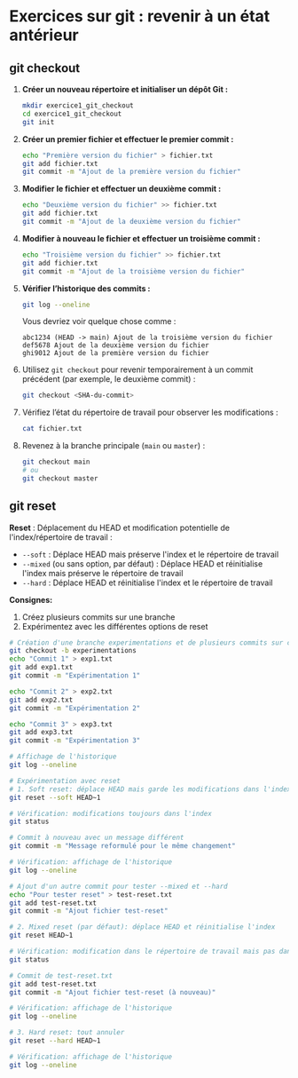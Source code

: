 # Exercices sur git : revenir à un état antérieur

## git checkout

1. **Créer un nouveau répertoire et initialiser un dépôt Git :**
   ```bash
   mkdir exercice1_git_checkout
   cd exercice1_git_checkout
   git init
   ```

2. **Créer un premier fichier et effectuer le premier commit :**
   ```bash
   echo "Première version du fichier" > fichier.txt
   git add fichier.txt
   git commit -m "Ajout de la première version du fichier"
   ```

3. **Modifier le fichier et effectuer un deuxième commit :**
   ```bash
   echo "Deuxième version du fichier" >> fichier.txt
   git add fichier.txt
   git commit -m "Ajout de la deuxième version du fichier"
   ```

4. **Modifier à nouveau le fichier et effectuer un troisième commit :**
   ```bash
   echo "Troisième version du fichier" >> fichier.txt
   git add fichier.txt
   git commit -m "Ajout de la troisième version du fichier"
   ```

5. **Vérifier l’historique des commits :**
   ```bash
   git log --oneline
   ```
   Vous devriez voir quelque chose comme :
   ```
   abc1234 (HEAD -> main) Ajout de la troisième version du fichier
   def5678 Ajout de la deuxième version du fichier
   ghi9012 Ajout de la première version du fichier
   ```

6. Utilisez `git checkout` pour revenir temporairement à un commit précédent (par exemple, le deuxième commit) :
   ```bash
   git checkout <SHA-du-commit>
   ```

7. Vérifiez l’état du répertoire de travail pour observer les modifications :
   ```bash
   cat fichier.txt
   ```

8. Revenez à la branche principale (`main` ou `master`) :
   ```bash
   git checkout main
   # ou
   git checkout master
   ```

## git reset

**Reset** : Déplacement du HEAD et modification potentielle de l'index/répertoire de travail :
  - `--soft` : Déplace HEAD mais préserve l'index et le répertoire de travail
  - `--mixed` (ou sans option, par défaut) : Déplace HEAD et réinitialise l'index mais préserve le répertoire de travail
  - `--hard` : Déplace HEAD et réinitialise l'index et le répertoire de travail

**Consignes:**
1. Créez plusieurs commits sur une branche
2. Expérimentez avec les différentes options de reset

```bash
# Création d'une branche experimentations et de plusieurs commits sur cette branche
git checkout -b experimentations
echo "Commit 1" > exp1.txt
git add exp1.txt
git commit -m "Expérimentation 1"

echo "Commit 2" > exp2.txt
git add exp2.txt
git commit -m "Expérimentation 2"

echo "Commit 3" > exp3.txt
git add exp3.txt
git commit -m "Expérimentation 3"

# Affichage de l'historique
git log --oneline

# Expérimentation avec reset
# 1. Soft reset: déplace HEAD mais garde les modifications dans l'index
git reset --soft HEAD~1

# Vérification: modifications toujours dans l'index
git status

# Commit à nouveau avec un message différent
git commit -m "Message reformulé pour le même changement"

# Vérification: affichage de l'historique
git log --oneline

# Ajout d'un autre commit pour tester --mixed et --hard
echo "Pour tester reset" > test-reset.txt
git add test-reset.txt
git commit -m "Ajout fichier test-reset"

# 2. Mixed reset (par défaut): déplace HEAD et réinitialise l'index
git reset HEAD~1

# Vérification: modification dans le répertoire de travail mais pas dans l'index
git status

# Commit de test-reset.txt
git add test-reset.txt
git commit -m "Ajout fichier test-reset (à nouveau)"

# Vérification: affichage de l'historique
git log --oneline

# 3. Hard reset: tout annuler
git reset --hard HEAD~1

# Vérification: affichage de l'historique
git log --oneline
